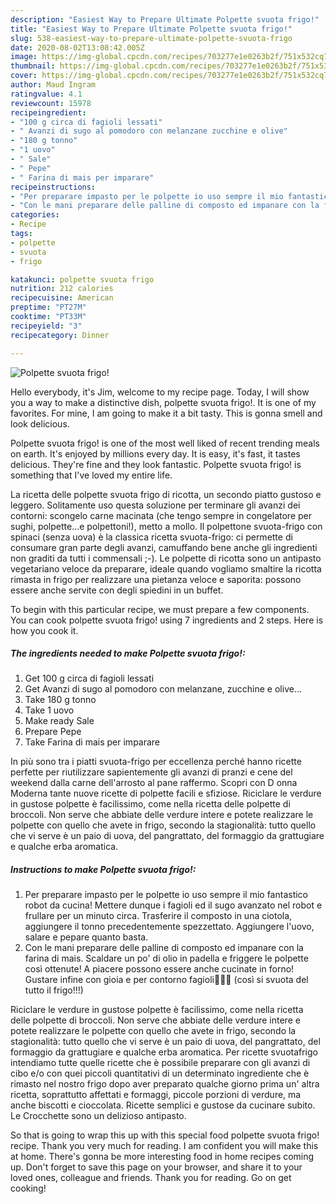 ```yaml
---
description: "Easiest Way to Prepare Ultimate Polpette svuota frigo!"
title: "Easiest Way to Prepare Ultimate Polpette svuota frigo!"
slug: 538-easiest-way-to-prepare-ultimate-polpette-svuota-frigo
date: 2020-08-02T13:08:42.005Z
image: https://img-global.cpcdn.com/recipes/703277e1e0263b2f/751x532cq70/polpette-svuota-frigo-recipe-main-photo.jpg
thumbnail: https://img-global.cpcdn.com/recipes/703277e1e0263b2f/751x532cq70/polpette-svuota-frigo-recipe-main-photo.jpg
cover: https://img-global.cpcdn.com/recipes/703277e1e0263b2f/751x532cq70/polpette-svuota-frigo-recipe-main-photo.jpg
author: Maud Ingram
ratingvalue: 4.1
reviewcount: 15978
recipeingredient:
- "100 g circa di fagioli lessati"
- " Avanzi di sugo al pomodoro con melanzane zucchine e olive"
- "180 g tonno"
- "1 uovo"
- " Sale"
- " Pepe"
- " Farina di mais per imparare"
recipeinstructions:
- "Per preparare impasto per le polpette io uso sempre il mio fantastico robot da cucina! Mettere dunque i fagioli ed il sugo avanzato nel robot e frullare per un minuto circa. Trasferire il composto in una ciotola, aggiungere il tonno precedentemente spezzettato. Aggiungere l&#39;uovo, salare e pepare quanto basta."
- "Con le mani preparare delle palline di composto ed impanare con la farina di mais. Scaldare un po&#39; di olio in padella e friggere le polpette così ottenute! A piacere possono essere anche cucinate in forno! Gustare infine con gioia e per contorno fagioli🤣🤣🤣 (così si svuota del tutto il frigo!!!)"
categories:
- Recipe
tags:
- polpette
- svuota
- frigo

katakunci: polpette svuota frigo 
nutrition: 212 calories
recipecuisine: American
preptime: "PT27M"
cooktime: "PT33M"
recipeyield: "3"
recipecategory: Dinner

---
```



![Polpette svuota frigo!](https://img-global.cpcdn.com/recipes/703277e1e0263b2f/751x532cq70/polpette-svuota-frigo-recipe-main-photo.jpg)

Hello everybody, it's Jim, welcome to my recipe page. Today, I will show you a way to make a distinctive dish, polpette svuota frigo!. It is one of my favorites. For mine, I am going to make it a bit tasty. This is gonna smell and look delicious.

Polpette svuota frigo! is one of the most well liked of recent trending meals on earth. It's enjoyed by millions every day. It is easy, it's fast, it tastes delicious. They're fine and they look fantastic. Polpette svuota frigo! is something that I've loved my entire life.

La ricetta delle polpette svuota frigo di ricotta, un secondo piatto gustoso e leggero. Solitamente uso questa soluzione per terminare gli avanzi dei contorni: scongelo carne macinata (che tengo sempre in congelatore per sughi, polpette…e polpettoni!), metto a mollo. Il polpettone svuota-frigo con spinaci (senza uova) è la classica ricetta svuota-frigo: ci permette di consumare gran parte degli avanzi, camuffando bene anche gli ingredienti non graditi da tutti i commensali ;-). Le polpette di ricotta sono un antipasto vegetariano veloce da preparare, ideale quando vogliamo smaltire la ricotta rimasta in frigo per realizzare una pietanza veloce e saporita: possono essere anche servite con degli spiedini in un buffet.


To begin with this particular recipe, we must prepare a few components. You can cook polpette svuota frigo! using 7 ingredients and 2 steps. Here is how you cook it.

<!--inarticleads1-->

##### The ingredients needed to make Polpette svuota frigo!:

1. Get 100 g circa di fagioli lessati
1. Get  Avanzi di sugo al pomodoro con melanzane, zucchine e olive...
1. Take 180 g tonno
1. Take 1 uovo
1. Make ready  Sale
1. Prepare  Pepe
1. Take  Farina di mais per imparare


In più sono tra i piatti svuota-frigo per eccellenza perché hanno ricette perfette per riutilizzare sapientemente gli avanzi di pranzi e cene del weekend dalla carne dell&#39;arrosto al pane raffermo. Scopri con D onna Moderna tante nuove ricette di polpette facili e sfiziose. Riciclare le verdure in gustose polpette è facilissimo, come nella ricetta delle polpette di broccoli. Non serve che abbiate delle verdure intere e potete realizzare le polpette con quello che avete in frigo, secondo la stagionalità: tutto quello che vi serve è un paio di uova, del pangrattato, del formaggio da grattugiare e qualche erba aromatica. 

<!--inarticleads2-->

##### Instructions to make Polpette svuota frigo!:

1. Per preparare impasto per le polpette io uso sempre il mio fantastico robot da cucina! Mettere dunque i fagioli ed il sugo avanzato nel robot e frullare per un minuto circa. Trasferire il composto in una ciotola, aggiungere il tonno precedentemente spezzettato. Aggiungere l&#39;uovo, salare e pepare quanto basta.
1. Con le mani preparare delle palline di composto ed impanare con la farina di mais. Scaldare un po&#39; di olio in padella e friggere le polpette così ottenute! A piacere possono essere anche cucinate in forno! Gustare infine con gioia e per contorno fagioli🤣🤣🤣 (così si svuota del tutto il frigo!!!)


Riciclare le verdure in gustose polpette è facilissimo, come nella ricetta delle polpette di broccoli. Non serve che abbiate delle verdure intere e potete realizzare le polpette con quello che avete in frigo, secondo la stagionalità: tutto quello che vi serve è un paio di uova, del pangrattato, del formaggio da grattugiare e qualche erba aromatica. Per ricette svuotafrigo intendiamo tutte quelle ricette che è possibile preparare con gli avanzi di cibo e/o con quei piccoli quantitativi di un determinato ingrediente che è rimasto nel nostro frigo dopo aver preparato qualche giorno prima un&#39; altra ricetta, soprattutto affettati e formaggi, piccole porzioni di verdure, ma anche biscotti e cioccolata. Ricette semplici e gustose da cucinare subito. Le Crocchette sono un delizioso antipasto. 

So that is going to wrap this up with this special food polpette svuota frigo! recipe. Thank you very much for reading. I am confident you will make this at home. There's gonna be more interesting food in home recipes coming up. Don't forget to save this page on your browser, and share it to your loved ones, colleague and friends. Thank you for reading. Go on get cooking!

